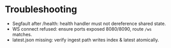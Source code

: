 # Troubleshooting

- Segfault after /health: health handler must not dereference shared state.
- WS connect refused: ensure ports exposed 8080/8090, route `/ws` matches.
- latest.json missing: verify ingest path writes index & latest atomically.

